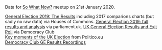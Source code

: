 Data for [So What Now?](http://www.bit.ly/ODM-VOTE19) meetup on 21st January 2020. 

[General Election 2019: The Results](https://commonslibrary.parliament.uk/parliament-and-elections/general-election-2019-the-results-so-far/) including 2017 comparions charts (but sadly no raw data) via Houses of Commons. 
[General Election 2019: full results and analysis](https://researchbriefings.parliament.uk/ResearchBriefing/Summary/CBP-8749) via parliament.uk. 
[UK General Election Results and Exit Poll](https://docs.google.com/spreadsheets/d/1vuLS04XbYRNji_qIJ6JsFh7y6eW9vA7KMTn89u_cZl8/edit#gid=1295045003) via Democracy Club  
[Key moments of the UK Election](https://www.politico.eu/article/key-moments-of-the-uk-general-election-2019-boris-johnson-victory/) from Politico.eu   
[Democracy Club GE Results Recordings](https://public.flourish.studio/story/162579/)   
